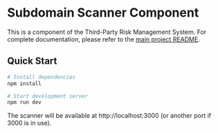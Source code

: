 # Subdomain Scanner Component

This is a component of the Third-Party Risk Management System. For complete documentation, please refer to the [main project README](../README.md).

## Quick Start

```bash
# Install dependencies
npm install

# Start development server
npm run dev
```

The scanner will be available at http://localhost:3000 (or another port if 3000 is in use).
